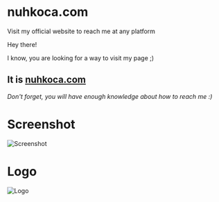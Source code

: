 # nuhkoca.com
Visit my official website to reach me at any platform

Hey there!

I know, you are looking for a way to visit my page ;)

## It is [nuhkoca.com](http://nuhkoca.com/)

*Don't forget, you will have enough knowledge about how to reach me :)*

# Screenshot

![Screenshot](https://i.imgur.com/zP2dvTa.png)

# Logo
![Logo](https://i.imgur.com/J025tvM.png)

